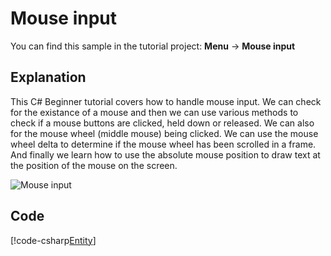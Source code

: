 # Mouse input
You can find this sample in the tutorial project: **Menu** -> **Mouse input** 

## Explanation
This C# Beginner tutorial covers how to handle mouse input. We can check for the existance of a mouse and then we can use various methods to check if a mouse buttons are clicked, held down or released. We can also for the mouse wheel (middle mouse) being clicked. We can use the mouse wheel delta to determine if the mouse wheel has been scrolled in a frame. And finally we learn how to use the absolute mouse position to draw text at the position of the mouse on the screen.

![Mouse input](media/mouse-input.png)

## Code
[!code-csharp[Entity](..\..\..\..\xenko\samples\Tutorials\CSharpBeginner\CSharpBeginner\CSharpBeginner.Game\Code\MouseInputDemo.cs)]

